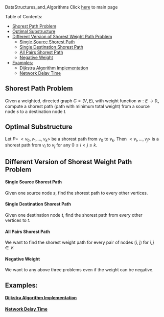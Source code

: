 DataStructures_and_Algorithms
Click [here](../README.md) to main page

Table of Contents:
- [Shorest Path Problem](#shorest-path-problem)
- [Optimal Substructure](#optimal-substructure)
- [Different Version of Shorest Weight Path Problem](#different-version-of-shorest-weight-path-problem)
    - [Single Source Shorest Path](#single-source-shorest-path)
    - [Single Destination Shorest Path](#single-destination-shorest-path)
    - [All Pairs Shorest Path](#all-pairs-shorest-path)
    - [Negative Weight](#negative-weight)
- [Examples:](#examples)
    - [Dijkstra Algorithm Implementation](#dijkstra-algorithm-implementation)
    - [Network Delay Time](#network-delay-time)

## Shorest Path Problem
Given a weighted, directed graph $G = (V, E)$, with weight function $w: E \rightarrow \mathbb{R}$, compute a shorest path (path with minimum total weight) from a source node $s$ to a destination node $t$.

## Optimal Substructure
Let $P = \; <v_0, v_1, \dots, v_k>$ be a shorest path from $v_0$ to $v_k$. Then $<v_i, \dots, v_j>$ is a shorest path from $v_i$ to $v_j$ for any $0 \leq i < j \leq k$.

## Different Version of Shorest Weight Path Problem
#### Single Source Shorest Path
Given one source node $s$, find the shorest path to every other vertices.

#### Single Destination Shorest Path
Given one destination node $t$, find the shorest path from every other vertices to $t$.

#### All Pairs Shorest Path
We want to find the shorest weight path for every pair of nodes (i, j) for $i, j \in V$.

#### Negative Weight
We want to any above three problems even if the weight can be negative.

## Examples:
#### [Dijkstra Algorithm Implementation](dijkstra_algorithm/description.md)
#### [Network Delay Time](network_delay_time/description.md)